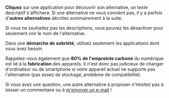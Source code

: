 **Cliquez** sur une application pour découvrir son alternative, un texte descriptif s'affichera. Si une alternative ne vous convient pas, il y a parfois d'**autres alternatives** décrites sommairement à la suite.

Si vous ne souhaitez pas les descriptions, vous pouvez les désactiver pour seulement voir le nom de l'alternative.

Dans une **démarche de sobriété**, utilisez seulement les applications dont vous avez besoin.

Rappelez-vous également que **80% de l'empreinte carbone** du numérique est lié à la **fabrication** des appareils. Il n'est donc pas judicieux de changer d'ordinateur ou de smartphone si votre appareil actuel ne supporte pas l'alternative (pas assez de stockage, problème de compatibilité).

Si vous avez une question, une autre alternative à proposer n'hésitez pas à laisser un commentaire ou à [m'envoyer un e-mail](mailto:barnabe.geffroy@ecomail.fr) !
